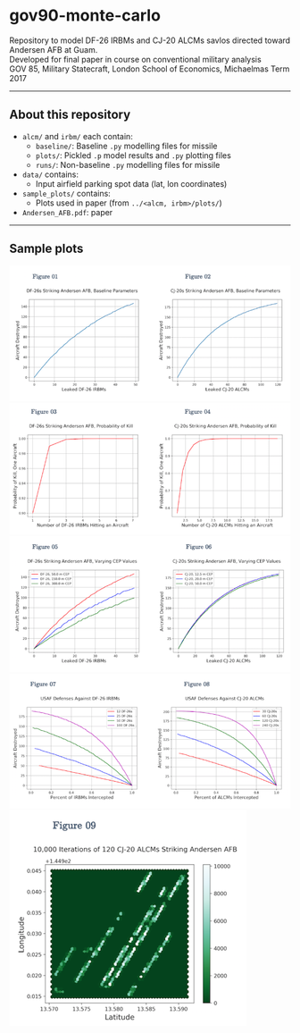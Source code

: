 # gov90-monte-carlo

Repository to model DF-26 IRBMs and CJ-20 ALCMs savlos directed toward Andersen AFB at Guam.  
Developed for final paper in course on conventional military analysis  
GOV 85, Military Statecraft, London School of Economics, Michaelmas Term 2017

***

## About this repository

* `alcm/` and `irbm/` each contain:
	* `baseline/`: Baseline `.py` modelling files for missile
	* `plots/`: Pickled `.p` model results and `.py` plotting files
	* `runs/`: Non-baseline `.py` modelling files for missile
* `data/` contains:
	* Input airfield parking spot data (lat, lon coordinates)
* `sample_plots/` contains:
	* Plots used in paper (from `../<alcm, irbm>/plots/`)
* `Andersen_AFB.pdf`: paper


***
## Sample plots

![Plots 1 and 2](sample_plots/plot_1_2.png)
![Plots 3 and 4](sample_plots/plot_3_4.png)
![Plots 5 and 6](sample_plots/plot_5_6.png)
![Plots 7 and 8](sample_plots/plot_7_8.png)
![Plot 9](sample_plots/plot_9.png)
